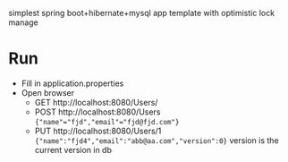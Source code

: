 simplest spring boot+hibernate+mysql app template
with optimistic lock manage
# Run
- Fill in application.properties
- Open browser
  - GET http://localhost:8080/Users/
  - POST http://localhost:8080/Users
    `{"name"="fjd","email"="fjd@fjd.com"}`
  - PUT http://localhost:8080/Users/1
    `{"name":"fjd4","email":"abb@aa.com","version":0}`
    version is the current version in db